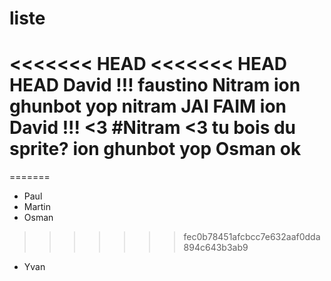 # liste

<<<<<<< HEAD
<<<<<<< HEAD
HEAD
David !!!
faustino
Nitram
ion
ghunbot
yop
nitram   JAI FAIM
ion
David !!! <3
#Nitram <3 tu bois du sprite?
ion
ghunbot
yop
Osman
ok
=======
=======
* Paul
* Martin
* Osman
>>>>>>> fec0b78451afcbcc7e632aaf0dda894c643b3ab9
* Yvan
